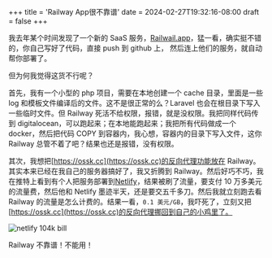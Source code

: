 +++
title = 'Railway App很不靠谱'
date = 2024-02-27T19:32:16-08:00
draft = false
+++

我去年某个时间发现了一个新的 SaaS 服务，[Railwail.app](https://railway.app)，猛一看，确实挺不错的，你自己写好了代码，直接 push 到 github 上， 然后连上他们的服务，就自动帮你部署了。

但为何我觉得这货不行呢？

首先，我有一个小型的 php 项目，需要在本地创建一个 cache 目录，里面是一些 log 和模板文件编译后的文件。这不是很正常的么？Laravel 也会在根目录下写入一些临时文件。但 Railway 死活不给权限，报错，就是没权限。我把同样代码传到 digitalocean，可以跑起来；在本地能跑起来；我把所有代码做成一个 docker，然后把代码 COPY 到容器内，我心想，容器内的目录下写入文件，这你 Railway 总管不着了吧？结果也还是报错，没有权限。

其次，我想把[https://ossk.cc](https://ossk.cc)的反向代理功能放在 Railway。其实本来已经在我自己的服务器搞好了，我又折腾到 Railway。然后好巧不巧，我在推特上看到有个人把服务部署到[Netlify](https://netlify.com)，结果被刷了流量，要支付 10 万多美元的流量费，然后他和 Netlify 墨迹半天，还是要交五千多刀。然后我就立刻跑去看 Railway 的流量是怎么计费的。结果一看，`0.1 美元/GB`，我吓死了，立刻又把[https://ossk.cc](https://ossk.cc)的反向代理挪回到自己的小鸡里了。

![netlify 104k bill](https://notes-ossking-r2.ossking.com/netlify-104k-bill.jpeg)

Railway 不靠谱！不能用！
